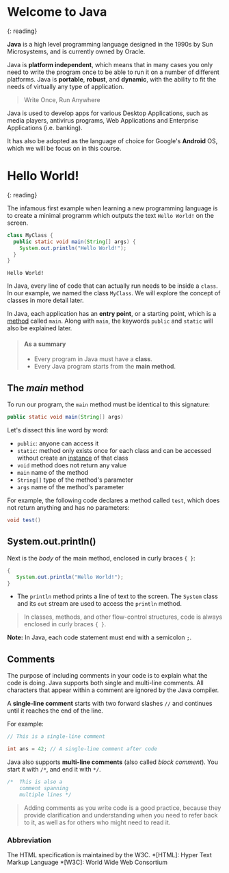 # Welcome to Java
{: reading}

**Java** is a high level programming language designed in the 1990s by Sun Microsystems, and is currently owned by Oracle.

Java is **platform independent**, which means that in many cases you only need to write the program once to be able to run it on a number of different platforms.
Java is **portable**, **robust**, and **dynamic**, with the ability to fit the needs of virtually any type of application.

> Write Once, Run Anywhere

Java is used to develop apps for various Desktop Applications, such as media players, antivirus programs, Web Applications and Enterprise Applications (i.e. banking).

It has also be adopted as the language of choice for Google's **Android** OS, which we will be focus on in this course.

# Hello World!
{: reading}

The infamous first example when learning a new programming language is to create a minimal programm which outputs the text `Hello World!` on the screen.

````java
class MyClass {
  public static void main(String[] args) {
    System.out.println("Hello World!");
  }
}
````
````plaintext
Hello World!
````

In Java, every line of code that can actually run needs to be inside a `class`.
In our example, we named the class `MyClass`. We will explore the concept of classes in more detail later.

In Java, each application has an **entry point**, or a starting point, which is a [method](https://en.wikipedia.org/wiki/Method_(computer_programming) "a named collection of statements that are grouped together to perform an operation (also called function or procedure)") called `main`. Along with `main`, the keywords `public` and `static` will also be explained later.

> #### As a summary
> - Every program in Java must have a **class**.
> - Every Java program starts from the **main method**.

## The *main* method

To run our program, the ``main`` method must be identical to this signature:

````java
public static void main(String[] args)
````

Let's dissect this line word by word:
- ``public``: anyone can access it
- ``static``: method only exists once for each class and can be accessed without create an [instance](https://en.wikipedia.org/wiki/Instance_(computer_science) "an object is called an 'instance' of a class") of that class
- ``void`` method does not return any value
- ``main`` name of the method
- ``String[]`` type of the method's parameter
- ``args`` name of the method's parameter

For example, the following code declares a method called ``test``, which does not return anything and has no parameters:

````java
void test()
````

## System.out.println()

Next is the *body* of the main method, enclosed in curly braces ``{ }``:

````java
{
   System.out.println("Hello World!");
}
````
- The ``println`` method prints a line of text to the screen.
The ``System`` class and its ``out`` stream are used to access the ``println`` method.

> In classes, methods, and other flow-control structures, code is always enclosed in curly braces ``{ }``.

**Note:** In Java, each code statement must end with a semicolon ``;``.

## Comments

The purpose of including comments in your code is to explain what the code is doing.
Java supports both single and multi-line comments. All characters that appear within a comment are ignored by the Java compiler.

A **single-line comment** starts with two forward slashes ``//`` and continues until it reaches the end of the line.

For example:
````java
// This is a single-line comment
````
````java
int ans = 42; // A single-line comment after code
````

Java also supports **multi-line comments** (also called *block comment*). You start it with ``/*``, and end it with ``*/``.

````java
/*  This is also a
    comment spanning
    multiple lines */
````

> Adding comments as you write code is a good practice, because they provide clarification and understanding when you need to refer back to it, as well as for others who might need to read it.

### Abbreviation
The HTML specification
is maintained by the W3C.
*[HTML]: Hyper Text Markup Language
*[W3C]: World Wide Web Consortium
